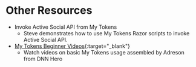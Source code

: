 # Other Resources
  
* Invoke Active Social API from My Tokens
  + Steve demonstrates how to use My Tokens Razor scripts to invoke Active Social API.
* [My Tokens Beginner Videos](https://www.dnnhero.com/Videos/EntryId/304/Turbo-charge-token-replacement-in-DotNetNuke-with-MyTokens-module-part-1-2-Video-284){:target="_blank"}
  + Watch videos on basic My Tokens usage assembled by Adreson from DNN Hero 